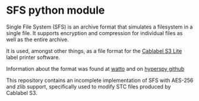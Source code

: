 # SFS python module
Single File System (SFS) is an archive format that simulates a filesystem in a single file. It supports encryption and compression for individual files as well as the entire archive.

It is used, amongst other things, as a file format for the [Cablabel S3 Lite](https://www.cablabel.com/) label printer software.

Information about the format was found at [watto](https://www.watto.org/specs.html?specs=Archive_SFS_AAMVHFSS) and on [hyperspy github](https://github.com/hyperspy/hyperspy/issues/597)

This repository contains an incomplete implementation of SFS with AES-256 and zlib support, specifically used to modify STC files produced by Cablabel S3.
